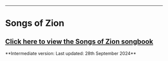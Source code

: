 ---
# Songs of Zion

## <a href="./SoZ.html">Click here to view the Songs of Zion songbook
</a>
**Intermediate version: Last updated: 28th September 2024**
